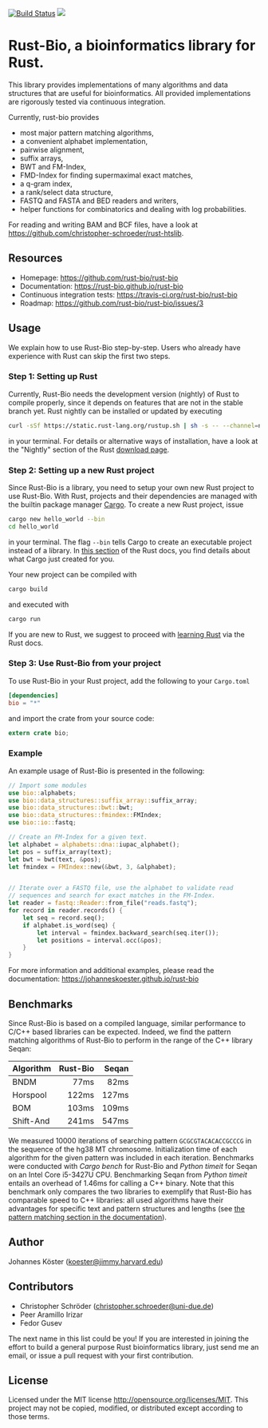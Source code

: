 [![Build Status](https://travis-ci.org/johanneskoester/rust-bio.svg?branch=master)](https://travis-ci.org/johanneskoester/rust-bio)
[![](http://meritbadge.herokuapp.com/bio)](https://crates.io/crates/bio)

# Rust-Bio, a bioinformatics library for Rust.

This library provides implementations of many algorithms and data structures
that are useful for bioinformatics.
All provided implementations are rigorously tested via continuous
integration.

Currently, rust-bio provides

* most major pattern matching algorithms,
* a convenient alphabet implementation,
* pairwise alignment,
* suffix arrays,
* BWT and FM-Index,
* FMD-Index for finding supermaximal exact matches,
* a q-gram index,
* a rank/select data structure,
* FASTQ and FASTA and BED readers and writers,
* helper functions for combinatorics and dealing with log probabilities.

For reading and writing BAM and BCF files, have a look at https://github.com/christopher-schroeder/rust-htslib.

## Resources

* Homepage: https://github.com/rust-bio/rust-bio
* Documentation: https://rust-bio.github.io/rust-bio
* Continuous integration tests: https://travis-ci.org/rust-bio/rust-bio
* Roadmap: https://github.com/rust-bio/rust-bio/issues/3

## Usage

We explain how to use Rust-Bio step-by-step. Users who already have experience with Rust can skip the first two steps.

### Step 1: Setting up Rust

Currently, Rust-Bio needs the development version (nightly) of Rust to compile properly, since it depends on features that are not in the stable branch yet. 
Rust nightly can be installed or updated by executing

```bash
curl -sSf https://static.rust-lang.org/rustup.sh | sh -s -- --channel=nightly
```
in your terminal.
For details or alternative ways of installation, have a look at the "Nightly" section of the Rust [download page](https://www.rust-lang.org/install.html).

### Step 2: Setting up a new Rust project

Since Rust-Bio is a library, you need to setup your own new Rust project to use Rust-Bio.
With Rust, projects and their dependencies are managed with the builtin package manager [Cargo](https://crates.io/).
To create a new Rust project, issue

```bash
cargo new hello_world --bin
cd hello_world
```
in your terminal. The flag `--bin` tells Cargo to create an executable project instead of a library.
In [this section](http://doc.rust-lang.org/nightly/book/hello-cargo.html#a-new-project) of the Rust docs, you find details about what Cargo just created for you.

Your new project can be compiled with
```bash
cargo build
```
and executed with
```bash
cargo run
```
If you are new to Rust, we suggest to proceed with [learning Rust](http://doc.rust-lang.org/nightly/book/learn-rust.html) via the Rust docs.

### Step 3: Use Rust-Bio from your project

To use Rust-Bio in your Rust project, add the following to your `Cargo.toml`

```toml
[dependencies]
bio = "*"
```

and import the crate from your source code:

```rust
extern crate bio;
```

### Example

An example usage of Rust-Bio is presented in the following:
```rust
// Import some modules
use bio::alphabets;
use bio::data_structures::suffix_array::suffix_array;
use bio::data_structures::bwt::bwt;
use bio::data_structures::fmindex::FMIndex;
use bio::io::fastq;

// Create an FM-Index for a given text.
let alphabet = alphabets::dna::iupac_alphabet();
let pos = suffix_array(text);
let bwt = bwt(text, &pos);
let fmindex = FMIndex::new(&bwt, 3, &alphabet);


// Iterate over a FASTQ file, use the alphabet to validate read
// sequences and search for exact matches in the FM-Index.
let reader = fastq::Reader::from_file("reads.fastq");
for record in reader.records() {
    let seq = record.seq();
    if alphabet.is_word(seq) {
        let interval = fmindex.backward_search(seq.iter());
        let positions = interval.occ(&pos);
    }
}
```
For more information and additional examples, please read the documentation: https://johanneskoester.github.io/rust-bio

## Benchmarks

Since Rust-Bio is based on a compiled language, similar performance to C/C++ based libraries can be expected. Indeed, we find the pattern matching algorithms of Rust-Bio to perform in the range of the C++ library Seqan:

| Algorithm | Rust-Bio | Seqan   |
| --------- | -------: | ------: |
| BNDM      | 77ms     | 82ms    |
| Horspool  | 122ms    | 127ms   |
| BOM       | 103ms    | 109ms   |
| Shift-And | 241ms    | 547ms   |

We measured 10000 iterations of searching pattern `GCGCGTACACACCGCCCG` in the sequence of the hg38 MT chromosome.
Initialization time of each algorithm for the given pattern was included in each iteration. Benchmarks were conducted with *Cargo bench* for Rust-Bio and *Python timeit* for Seqan on an Intel Core i5-3427U CPU.
Benchmarking Seqan from *Python timeit* entails an overhead of 1.46ms for calling a C++ binary.
Note that this benchmark only compares the two libraries to exemplify that Rust-Bio has comparable speed to C++ libraries: all used algorithms have their advantages for specific text and pattern structures and lengths (see [the pattern matching section in the documentation](http://rust-bio.github.io/rust-bio/bio/pattern_matching/index.html)).

## Author

Johannes Köster (<koester@jimmy.harvard.edu>)

## Contributors

* Christopher Schröder (<christopher.schroeder@uni-due.de>)
* Peer Aramillo Irizar
* Fedor Gusev

The next name in this list could be you! If you are interested in joining the effort to build a general purpose Rust bioinformatics library, just send me an email, or issue a pull request with your first contribution.

## License

Licensed under the MIT license http://opensource.org/licenses/MIT. This project may not be copied, modified, or distributed except according to those terms.

